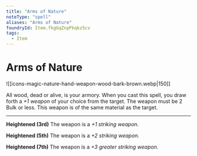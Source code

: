 ```yaml
---
title: "Arms of Nature"
noteType: "spell"
aliases: "Arms of Nature"
foundryId: Item.fkgGqZnpPkqkz5cv
tags:
  - Item
---
```


# Arms of Nature
![[icons-magic-nature-hand-weapon-wood-bark-brown.webp|150]]

All wood, dead or alive, is your armory. When you cast this spell, you draw forth a _+1 weapon_ of your choice from the target. The weapon must be 2 Bulk or less. This weapon is of the same material as the target.

* * *

**Heightened (3rd)** The weapon is a _+1 striking weapon._

**Heightened (5th)** The weapon is a _+2 striking weapon._

**Heightened (7th)** The weapon is a _+3 greater striking weapon._

